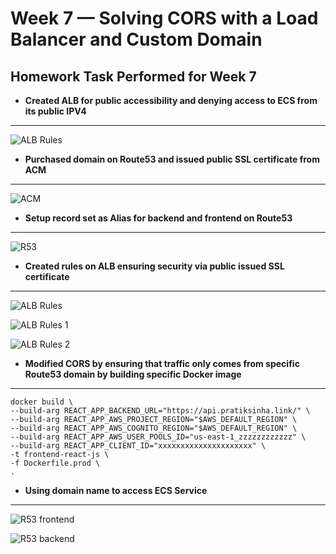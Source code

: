 # Week 7 — Solving CORS with a Load Balancer and Custom Domain

## Homework Task Performed for Week 7

- **Created ALB for public accessibility and denying access to ECS from its public IPV4**
** **

![ALB   Rules](https://user-images.githubusercontent.com/125117631/230783261-91996c7b-0fd9-4b2d-a0c0-c7d288608f28.png)

- **Purchased domain on Route53 and issued public SSL certificate from ACM**
** **

![ACM](https://user-images.githubusercontent.com/125117631/230783323-30198ed9-6219-4cf8-8dec-bae29d334b70.png)

- **Setup record set as Alias for backend and frontend on Route53**
** **

![R53](https://user-images.githubusercontent.com/125117631/230783567-72ff31b7-46a1-48e2-a0d6-d0a178c079ae.png)

- **Created rules on ALB ensuring security via public issued SSL certificate**
** **

![ALB   Rules](https://user-images.githubusercontent.com/125117631/230783630-d6397589-c1f7-478d-b251-68535c82e0a7.png)

![ALB Rules 1](https://user-images.githubusercontent.com/125117631/230783590-a5201b0b-1b31-48ad-bc17-007db1687733.png)

![ALB Rules 2](https://user-images.githubusercontent.com/125117631/230783604-c7bcc7f1-07bc-40e2-89c1-0aff7be244fe.png)

- **Modified CORS by ensuring that traffic only comes from specific Route53 domain by building specific Docker image**
** **
```
docker build \
--build-arg REACT_APP_BACKEND_URL="https://api.pratiksinha.link/" \
--build-arg REACT_APP_AWS_PROJECT_REGION="$AWS_DEFAULT_REGION" \
--build-arg REACT_APP_AWS_COGNITO_REGION="$AWS_DEFAULT_REGION" \
--build-arg REACT_APP_AWS_USER_POOLS_ID="us-east-1_zzzzzzzzzzzz" \
--build-arg REACT_APP_CLIENT_ID="xxxxxxxxxxxxxxxxxxxxx" \
-t frontend-react-js \
-f Dockerfile.prod \
.
```

- **Using domain name to access ECS Service**
** **

![R53 frontend](https://user-images.githubusercontent.com/125117631/230788377-49b45881-9c1e-4fe9-929f-b0db5ce2eb11.png)

![R53 backend](https://user-images.githubusercontent.com/125117631/230788385-24b25f6e-54d1-4766-abea-daa23b11126a.png)

